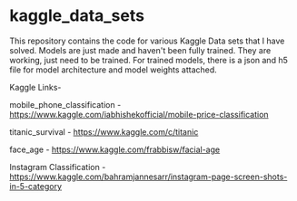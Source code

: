 # kaggle_data_sets
This repository contains the code for various Kaggle Data sets that I have solved. Models are just made and haven't been fully trained. They are working, just need to be trained. For trained models, there is a json and h5 file for model architecture and model weights attached.

Kaggle Links-

mobile_phone_classification - https://www.kaggle.com/iabhishekofficial/mobile-price-classification

titanic_survival - https://www.kaggle.com/c/titanic

face_age - https://www.kaggle.com/frabbisw/facial-age

Instagram Classification - https://www.kaggle.com/bahramjannesarr/instagram-page-screen-shots-in-5-category
